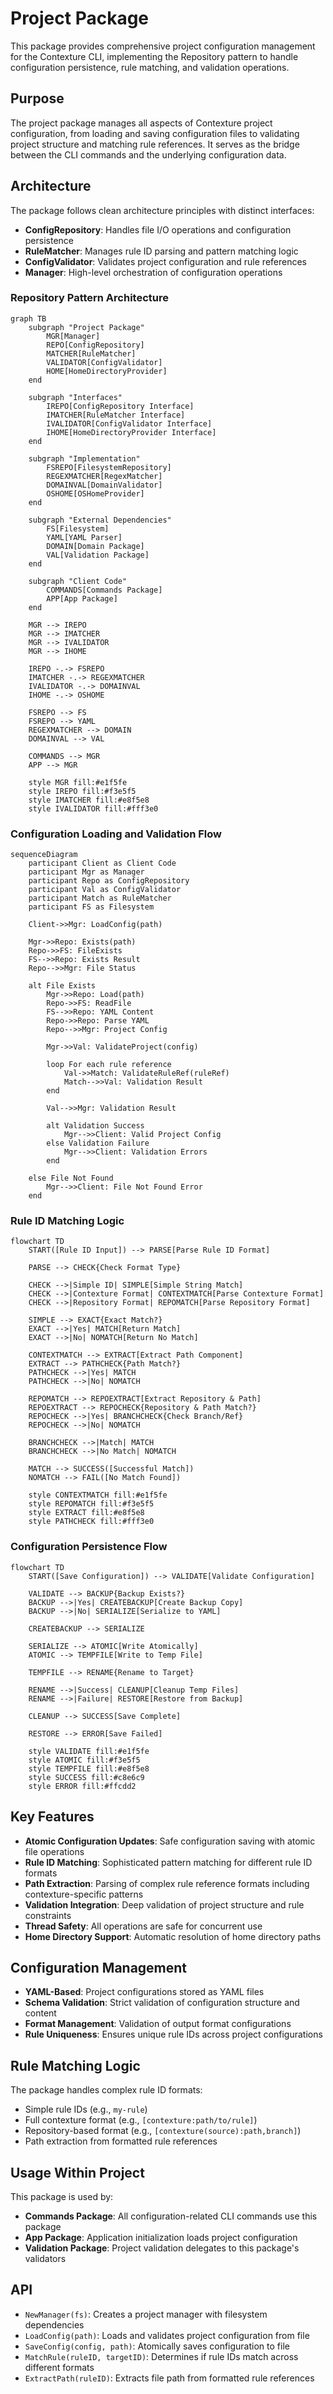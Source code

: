 # Project Package

This package provides comprehensive project configuration management for the Contexture CLI, implementing the Repository pattern to handle configuration persistence, rule matching, and validation operations.

## Purpose

The project package manages all aspects of Contexture project configuration, from loading and saving configuration files to validating project structure and matching rule references. It serves as the bridge between the CLI commands and the underlying configuration data.

## Architecture

The package follows clean architecture principles with distinct interfaces:
- **ConfigRepository**: Handles file I/O operations and configuration persistence
- **RuleMatcher**: Manages rule ID parsing and pattern matching logic
- **ConfigValidator**: Validates project configuration and rule references
- **Manager**: High-level orchestration of configuration operations

### Repository Pattern Architecture

```mermaid
graph TB
    subgraph "Project Package"
        MGR[Manager]
        REPO[ConfigRepository]
        MATCHER[RuleMatcher]
        VALIDATOR[ConfigValidator]
        HOME[HomeDirectoryProvider]
    end
    
    subgraph "Interfaces"
        IREPO[ConfigRepository Interface]
        IMATCHER[RuleMatcher Interface]
        IVALIDATOR[ConfigValidator Interface]
        IHOME[HomeDirectoryProvider Interface]
    end
    
    subgraph "Implementation"
        FSREPO[FilesystemRepository]
        REGEXMATCHER[RegexMatcher]
        DOMAINVAL[DomainValidator]
        OSHOME[OSHomeProvider]
    end
    
    subgraph "External Dependencies"
        FS[Filesystem]
        YAML[YAML Parser]
        DOMAIN[Domain Package]
        VAL[Validation Package]
    end
    
    subgraph "Client Code"
        COMMANDS[Commands Package]
        APP[App Package]
    end
    
    MGR --> IREPO
    MGR --> IMATCHER
    MGR --> IVALIDATOR
    MGR --> IHOME
    
    IREPO -.-> FSREPO
    IMATCHER -.-> REGEXMATCHER
    IVALIDATOR -.-> DOMAINVAL
    IHOME -.-> OSHOME
    
    FSREPO --> FS
    FSREPO --> YAML
    REGEXMATCHER --> DOMAIN
    DOMAINVAL --> VAL
    
    COMMANDS --> MGR
    APP --> MGR
    
    style MGR fill:#e1f5fe
    style IREPO fill:#f3e5f5
    style IMATCHER fill:#e8f5e8
    style IVALIDATOR fill:#fff3e0
```

### Configuration Loading and Validation Flow

```mermaid
sequenceDiagram
    participant Client as Client Code
    participant Mgr as Manager
    participant Repo as ConfigRepository
    participant Val as ConfigValidator
    participant Match as RuleMatcher
    participant FS as Filesystem
    
    Client->>Mgr: LoadConfig(path)
    
    Mgr->>Repo: Exists(path)
    Repo->>FS: FileExists
    FS-->>Repo: Exists Result
    Repo-->>Mgr: File Status
    
    alt File Exists
        Mgr->>Repo: Load(path)
        Repo->>FS: ReadFile
        FS-->>Repo: YAML Content
        Repo->>Repo: Parse YAML
        Repo-->>Mgr: Project Config
        
        Mgr->>Val: ValidateProject(config)
        
        loop For each rule reference
            Val->>Match: ValidateRuleRef(ruleRef)
            Match-->>Val: Validation Result
        end
        
        Val-->>Mgr: Validation Result
        
        alt Validation Success
            Mgr-->>Client: Valid Project Config
        else Validation Failure
            Mgr-->>Client: Validation Errors
        end
        
    else File Not Found
        Mgr-->>Client: File Not Found Error
    end
```

### Rule ID Matching Logic

```mermaid
flowchart TD
    START([Rule ID Input]) --> PARSE[Parse Rule ID Format]
    
    PARSE --> CHECK{Check Format Type}
    
    CHECK -->|Simple ID| SIMPLE[Simple String Match]
    CHECK -->|Contexture Format| CONTEXTMATCH[Parse Contexture Format]
    CHECK -->|Repository Format| REPOMATCH[Parse Repository Format]
    
    SIMPLE --> EXACT{Exact Match?}
    EXACT -->|Yes| MATCH[Return Match]
    EXACT -->|No| NOMATCH[Return No Match]
    
    CONTEXTMATCH --> EXTRACT[Extract Path Component]
    EXTRACT --> PATHCHECK{Path Match?}
    PATHCHECK -->|Yes| MATCH
    PATHCHECK -->|No| NOMATCH
    
    REPOMATCH --> REPOEXTRACT[Extract Repository & Path]
    REPOEXTRACT --> REPOCHECK{Repository & Path Match?}
    REPOCHECK -->|Yes| BRANCHCHECK{Check Branch/Ref}
    REPOCHECK -->|No| NOMATCH
    
    BRANCHCHECK -->|Match| MATCH
    BRANCHCHECK -->|No Match| NOMATCH
    
    MATCH --> SUCCESS([Successful Match])
    NOMATCH --> FAIL([No Match Found])
    
    style CONTEXTMATCH fill:#e1f5fe
    style REPOMATCH fill:#f3e5f5
    style EXTRACT fill:#e8f5e8
    style PATHCHECK fill:#fff3e0
```

### Configuration Persistence Flow

```mermaid
flowchart TD
    START([Save Configuration]) --> VALIDATE[Validate Configuration]
    
    VALIDATE --> BACKUP{Backup Exists?}
    BACKUP -->|Yes| CREATEBACKUP[Create Backup Copy]
    BACKUP -->|No| SERIALIZE[Serialize to YAML]
    
    CREATEBACKUP --> SERIALIZE
    
    SERIALIZE --> ATOMIC[Write Atomically]
    ATOMIC --> TEMPFILE[Write to Temp File]
    
    TEMPFILE --> RENAME{Rename to Target}
    
    RENAME -->|Success| CLEANUP[Cleanup Temp Files]
    RENAME -->|Failure| RESTORE[Restore from Backup]
    
    CLEANUP --> SUCCESS[Save Complete]
    
    RESTORE --> ERROR[Save Failed]
    
    style VALIDATE fill:#e1f5fe
    style ATOMIC fill:#f3e5f5
    style TEMPFILE fill:#e8f5e8
    style SUCCESS fill:#c8e6c9
    style ERROR fill:#ffcdd2
```

## Key Features

- **Atomic Configuration Updates**: Safe configuration saving with atomic file operations
- **Rule ID Matching**: Sophisticated pattern matching for different rule ID formats
- **Path Extraction**: Parsing of complex rule reference formats including contexture-specific patterns
- **Validation Integration**: Deep validation of project structure and rule constraints
- **Thread Safety**: All operations are safe for concurrent use
- **Home Directory Support**: Automatic resolution of home directory paths

## Configuration Management

- **YAML-Based**: Project configurations stored as YAML files
- **Schema Validation**: Strict validation of configuration structure and content
- **Format Management**: Validation of output format configurations
- **Rule Uniqueness**: Ensures unique rule IDs across project configurations

## Rule Matching Logic

The package handles complex rule ID formats:
- Simple rule IDs (e.g., `my-rule`)
- Full contexture format (e.g., `[contexture:path/to/rule]`)
- Repository-based format (e.g., `[contexture(source):path,branch]`)
- Path extraction from formatted rule references

## Usage Within Project

This package is used by:
- **Commands Package**: All configuration-related CLI commands use this package
- **App Package**: Application initialization loads project configuration
- **Validation Package**: Project validation delegates to this package's validators

## API

- `NewManager(fs)`: Creates a project manager with filesystem dependencies
- `LoadConfig(path)`: Loads and validates project configuration from file
- `SaveConfig(config, path)`: Atomically saves configuration to file
- `MatchRule(ruleID, targetID)`: Determines if rule IDs match across different formats
- `ExtractPath(ruleID)`: Extracts file path from formatted rule references
